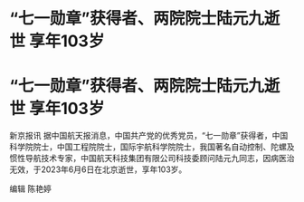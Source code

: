 # “七一勋章”获得者、两院院士陆元九逝世 享年103岁

# “七一勋章”获得者、两院院士陆元九逝世 享年103岁

新京报讯
据中国航天报消息，中国共产党的优秀党员，“七一勋章”获得者，中国科学院院士，中国工程院院士，国际宇航科学院院士，我国著名自动控制、陀螺及惯性导航技术专家，中国航天科技集团有限公司科技委顾问陆元九同志，因病医治无效，于2023年6月6日在北京逝世，享年103岁。

编辑 陈艳婷

